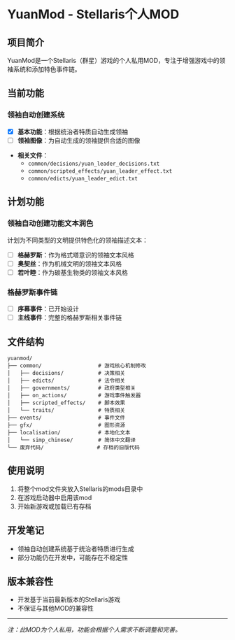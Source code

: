 # YuanMod - Stellaris个人MOD

## 项目简介

YuanMod是一个Stellaris（群星）游戏的个人私用MOD，专注于增强游戏中的领袖系统和添加特色事件链。

## 当前功能

### 领袖自动创建系统
- [x] **基本功能**：根据统治者特质自动生成领袖
- [ ] **领袖图像**：为自动生成的领袖提供合适的图像
- **相关文件**：
  - `common/decisions/yuan_leader_decisions.txt`
  - `common/scripted_effects/yuan_leader_effect.txt`
  - `common/edicts/yuan_leader_edict.txt`

## 计划功能

### 领袖自动创建功能文本润色
计划为不同类型的文明提供特色化的领袖描述文本：
- [ ] **格赫罗斯**：作为格式塔意识的领袖文本风格
- [ ] **奥契丝**：作为机械文明的领袖文本风格
- [ ] **若叶睦**：作为碳基生物类的领袖文本风格

### 格赫罗斯事件链
- [ ] **序幕事件**：已开始设计
- [ ] **主线事件**：完整的格赫罗斯相关事件链

## 文件结构

```
yuanmod/
├── common/                  # 游戏核心机制修改
│   ├── decisions/           # 决策相关
│   ├── edicts/              # 法令相关
│   ├── governments/         # 政府类型相关
│   ├── on_actions/          # 游戏事件触发器
│   ├── scripted_effects/    # 脚本效果
│   └── traits/              # 特质相关
├── events/                  # 事件文件
├── gfx/                     # 图形资源
├── localisation/            # 本地化文本
│   └── simp_chinese/        # 简体中文翻译
└── 废弃代码/                 # 存档的旧版代码
```

## 使用说明

1. 将整个mod文件夹放入Stellaris的mods目录中
2. 在游戏启动器中启用该mod
3. 开始新游戏或加载已有存档

## 开发笔记

- 领袖自动创建系统基于统治者特质进行生成
- 部分功能仍在开发中，可能存在不稳定性

## 版本兼容性

- 开发基于当前最新版本的Stellaris游戏
- 不保证与其他MOD的兼容性

---

*注：此MOD为个人私用，功能会根据个人需求不断调整和完善。*

